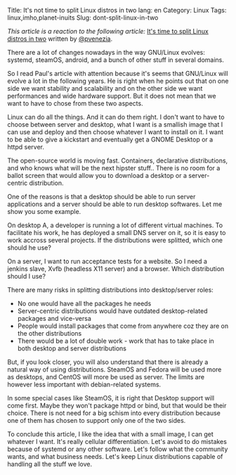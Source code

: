 Title: It's not time to split Linux distros in two
lang: en
Category: Linux
Tags: linux,imho,planet-inuits
Slug: dont-split-linux-in-two

*This article is a reaction to the following article:* [It's time to split Linux distros in two](http://www.infoworld.com/d/data-center/its-time-split-linux-in-two-249704) written by [@pvenezia](https://twitter.com/pvenezia).

There are a lot of changes nowadays in the way GNU/Linux evolves: systemd, steamOS, android, and a bunch of other stuff in several domains.

So I read Paul's article with attention because it's seems that GNU/Linux will evolve a lot in the following years. He is right when he points out that on one side we want stability and scalability and on the other side we want performances and wide hardware support. But it does not mean that we want to have to chose from these two aspects.

Linux can do all the things. And it can do them right. I don't want to have to choose between server and desktop, what I want is a smallish image that I can use and deploy and then choose whatever I want to install on it. I want to be able to give a kickstart and eventually get a GNOME Desktop or a httpd server.

The open-source world is moving fast. Containers, declarative distributions, and who knows what will be the next hipster stuff.. There is no room for a ballot screen that would allow you to download a desktop or a server-centric distribution.

One of the reasons is that a desktop should be able to run server applications and a server should be able to run desktop softwares. Let me show you some example.

On desktop A, a developer is running a lot of different virtual machines. To facilitate his work, he has deployed a small DNS server on it, so it is easy to work accross several projects. If the distributions were splitted, which one should he use?

On a server, I want to run acceptance tests for a website. So I need a jenkins slave, Xvfb (headless X11 server) and a browser. Which distribution should I use?

There are many risks in splitting distributions into desktop/server roles:

* No one would have all the packages he needs
* Server-centric distributions would have outdated desktop-related packages and vice-versa
* People would install packages that come from anywhere coz they are on the other distributions
* There would be a lot of double work - work that has to take place in both desktop and server distributions

But, if you look closer, you will also understand that there is already a natural way of using distributions. SteamOS and Fedora will be used more as desktops, and CentOS will more be used as server. The limits are however less important with debian-related systems.

In some special cases like SteamOS, it is right that Desktop support will come first. Maybe they won't package httpd or bind, but that would be their choice. There is not need for a big schism into every distribution because one of them has chosen to support only one of the two sides.

To conclude this article, I like the idea that with a small image, I can get whatever I want. It's really cellular differentiation. Let's avoid to do mistakes because of systemd or any other software. Let's follow what the community wants, and what business needs. Let's keep Linux distributions capable of handling all the stuff we love.

